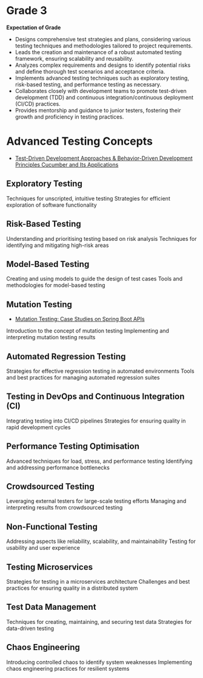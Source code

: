 # Grade 3


**Expectation of Grade**

- Designs comprehensive test strategies and plans, considering various testing techniques and methodologies tailored to project requirements.
- Leads the creation and maintenance of a robust automated testing framework, ensuring scalability and reusability.
- Analyzes complex requirements and designs to identify potential risks and define thorough test scenarios and acceptance criteria.
- Implements advanced testing techniques such as exploratory testing, risk-based testing, and performance testing as necessary.
- Collaborates closely with development teams to promote test-driven development (TDD) and continuous integration/continuous deployment (CI/CD) practices.
- Provides mentorship and guidance to junior testers, fostering their growth and proficiency in testing practices.

# Advanced Testing Concepts

- [Test-Driven Development Approaches & Behavior-Driven Development Principles Cucumber and Its Applications](https://youtu.be/_reKcWXXbfE?feature=shared)

## Exploratory Testing

Techniques for unscripted, intuitive testing
Strategies for efficient exploration of software functionality

## Risk-Based Testing

Understanding and prioritising testing based on risk analysis
Techniques for identifying and mitigating high-risk areas

## Model-Based Testing

Creating and using models to guide the design of test cases
Tools and methodologies for model-based testing

## Mutation Testing

- [Mutation Testing: Case Studies on Spring Boot APIs](https://youtu.be/88fDcPurp-Y?si=CIw-Xc4BFuCGG53o)

Introduction to the concept of mutation testing
Implementing and interpreting mutation testing results

## Automated Regression Testing

Strategies for effective regression testing in automated environments
Tools and best practices for managing automated regression suites

## Testing in DevOps and Continuous Integration (CI)

Integrating testing into CI/CD pipelines
Strategies for ensuring quality in rapid development cycles

## Performance Testing Optimisation

Advanced techniques for load, stress, and performance testing
Identifying and addressing performance bottlenecks

## Crowdsourced Testing

Leveraging external testers for large-scale testing efforts
Managing and interpreting results from crowdsourced testing

## Non-Functional Testing

Addressing aspects like reliability, scalability, and maintainability
Testing for usability and user experience

## Testing Microservices

Strategies for testing in a microservices architecture
Challenges and best practices for ensuring quality in a distributed system

## Test Data Management

Techniques for creating, maintaining, and securing test data
Strategies for data-driven testing

## Chaos Engineering

Introducing controlled chaos to identify system weaknesses
Implementing chaos engineering practices for resilient systems